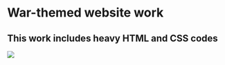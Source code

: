 <h1> War-themed website work</h1>

<h2> This work includes heavy HTML and CSS codes</h2>

![](images/screen.gif)
